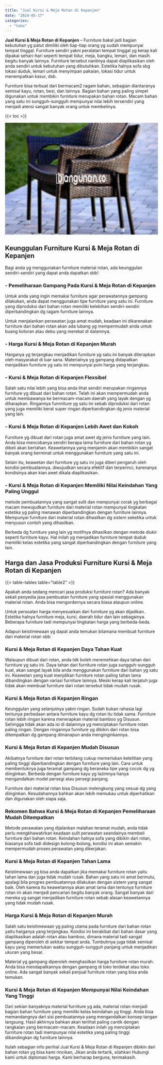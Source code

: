 ```yaml
---
title: "Jual Kursi & Meja Rotan di Kepanjen"
date: "2024-05-17"
categories: 
  - "toko"
---
```


**Jual Kursi & Meja Rotan di Kepanjen** – Furniture bakal jadi bagian kebutuhan yg patut dimiliki oleh tiap-tiap orang yg sudah mempunyai tempat tinggal. Furniture sendiri yakni peralatan tempat tinggal yg kerap kali dipakai sehari-hari seperti tempat tidur, meja, bangku, lemari, dan masih begitu banyak lainnya. Furniture tersebut nantinya dapat diaplikasikan oleh anda sendiri untuk kebutuhan yang dibutuhkan. Estetika halnya sofa sbg lokasi duduk, lemari untuk menyimpan pakaian, lokasi tidur untuk menempatkan kasur, dsb.

Furniture bisa terbuat dari bermacam2 ragam bahan, sebagian diantaranya semisal kayu, rotan, besi, dan lainnya. Bagian bahan yang paling simpel digunakan untuk membikin furniture merupakan bahan rotan. Macam bahan yang satu ini sungguh-sungguh mempunyai nilai lebih tersendiri yang menjadi atensi sangat banyak orang untuk membelinya.

{{< toc >}}

![Jual Kursi & Meja Rotan di Kepanjen](/images/kursi-meja-rotan-murah29.png)

## Keunggulan Furniture Kursi & Meja Rotan di Kepanjen

Bagi anda yg menggunakan furniture material rotan, ada keunggulan sendiri-sendiri yang dapat anda dapatkan sbb!

### \- Pemeliharaan Gampang Pada Kursi & Meja Rotan di Kepanjen

Untuk anda yang ingin memakai furniture agar perawatannya gampang dilakukan, anda dapat menggunakan tipe furniture yang satu ini. Furniture yang diproduksi dari bahan rotan memiliki kelebihan sendiri-sendiri diperbandingkan dg ragam furniture lainnya.

Untuk menjalankan perawatan juga amat mudah, keadaan ini dikarenakan furniture dari bahan rotan akan ada lubang yg mempermudah anda untuk buang kotoran atau debu yang merekat di dalamnya.

### \- Harga Kursi & Meja Rotan di Kepanjen Murah

Harganya yg terjangkau menjadikan furniture yg satu ini banyak diterapkan oleh masyarakat di luar sana. Materialnya yg gampang didapatkan menjadikan furniture yg satu ini mempunyai poin harga yang terjangkau.

### \- Kursi & Meja Rotan di Kepanjen Flexsibel

Salah satu nilai lebih yang bisa anda lihat sendiri merupakan ringannya furniture yg dibuat dari bahan rotan. Telah ini akan mempermudah anda untuk membawanya ke bermacam-macam daerah yang layak dengan yg diharapkan. Ringannya funrniture yg satu ini sebab diproduksi dari rotan yang juga memiliki berat super ringan diperbandingkan dg jenis material yang lain.

### \- Kursi & Meja Rotan di Kepanjen Lebih Awet dan Kokoh

Furniture yg dibuat dari rotan juga amat awet dg jenis furniture yang lain. Anda bisa mencobanya sendiri berapa lama furniture dari bahan rotan yg dibeli akan bertahan. Keawetannya yang menjamin akan membikin sangat banyak orang berminat untuk menggunakan furniture yang satu ini.

Selain itu, keawetan dari furniture yg satu ini juga diberi pengaruh oleh kondisi pembuatannya. diwujudkan secara efektif dan terperinci, karenanya kondisinya akan kian awet dikala diaplikasikan.

### \- Kursi & Meja Rotan di Kepanjen Memiliki Nilai Keindahan Yang Paling Unggul

metode pembuatannya yang sangat sulit dan mempunyai corak yg berbagai macam mewujudkan furniture dari material rotan mempunyai tingkatan estetika yg paling menawan diperbandingkan dengan furniture lainnya. Mempunyai furniture dari material rotan dihasilkan dg sistem seketika untuk menyusun contoh yang dihasilkan.

Berbeda dg furniture yang lain yg motifnya dihasilkan dengan metode diukir seperti furniture kayu. Hal inilah yg menjadikan furniture tempat duduk memiliki kelas estetika yang sangat diperbandingkan dengan furniture yang lain.

## Harga dan Jasa Produksi Furniture Kursi & Meja Rotan di Kepanjen

{{< table-tables table="table2" >}}

Apakah anda sedang mencari jasa produksi furniture rotan? Ada banyak sekali penyedia jasa pembuatan furniture yang spesial menggunakan material rotan. Anda bisa mengordernya secara biasa ataupun online.

Untuk persoalan harga menyesuaikan dari furniture yg akan dijadikan. Estetika halnya furniture meja, kursi, daerah tidur dan lain sebagainya. Beberapa furniture tadi mempunyai tingkatan harga yang berbeda-beda.

Adapun keistimewaan yg dapat anda temukan bilamana membuat furniture dari material rotan sbb:

### Kursi & Meja Rotan di Kepanjen Daya Tahan Kuat

Walaupun dibuat dari rotan, anda tdk boleh meremehkan daya tahan dari furniture yg satu ini. Daya tahan dari furniture rotan juga sungguh-sungguh kuat, akan sangat layak bila anda menggunakan furniture dari bahan yg satu ini. Keawetan yang kuat menjdikan furniture rotan paling tahan lama dibandingkan dengan variasi furniture lainnya. Meski kerap kali terjatuh juga tidak akan membuat furniture dari rotan tersebut tidak mudah rusak.

### Kursi & Meja Rotan di Kepanjen Ringan

Keunggulan yang selanjutnya yakni ringan. Sudah bukan rahasia lagi tentunya perbedaan antara furniture kayu dg rotan itu tidak sama. Furniture rotan lebih ringan karena menerapkan material bamboo yg Disusun. Sehingga tidak akan ada isi di dalamnya yg menciptakan furniture rotan paling ringan. Dengan ringannya furniture yg dibikin dari rotan bisa ditempatkan dg gampang dimanapun anda menginginkannya.

### Kursi & Meja Rotan di Kepanjen Mudah Disusun

Akibatnya furniture dari rotan terbilang cukup memerlukan ketelitian yang paling tinggi diperbandingkan dengan furniture yang lain. Cara untuk membentuknya juga teramat gampang dg beraneka tipe yang cocok dg yg diinginkan. Berbeda dengan furniture kayu yg lazimnya hanya mengandalkan model persegi atau persegi panjang.

Furniture dari material rotan bisa Disusun melengkung yang sesuai dg yang diinginkan. Kesudahannya bahkan akan lebih memukau untuk diperhatikan dan digunakan oleh siapa saja.

### Rekomen Bahwa Kursi & Meja Rotan di Kepanjen Pemeliharaan Mudah Ditempatkan

Metode perawatan yang dijalankan malahan teramat mudah, anda tidak perlu mengkhawatirkan keadaan sulit perawatan seandainya membeli furniture dari bahan rotan. Keindahan halnya sofa yang dibikin dari rotan, biasanya sofa tadi didesign bolong-bolong, kondisi ini akan semakin mempermudah proses perawatan yang dikerjakan.

### Kursi & Meja Rotan di Kepanjen Tahan Lama

Keistimewaan yg bisa anda dapatkan jika memakai furniture rotan yaitu tahan lama dan juga tidak mudah rusak. Bahan yang satu ini amat bermutu, apalagi bila progres pembuatannya dilakukan dengan sistem yang sangat baik. Oleh karena itu keawetannya akan amat lama dan tentunya furniture rotan ini akan menjadi pencarian begitu banyak orang. Sangat banyak dari mereka yg sangat menjadikan furniture rotan sebab alasan keawetannya yang tidak mudah rusak.

### Harga Kursi & Meja Rotan di Kepanjen Murah

Salah satu keistimewaan yg paling utama pada furniture dari bahan rotan yaitu harganya yang terjangkau. Kondisi ini berakibat dari bahan dasar yang diaplikasikan adalah rotan atau bamboo, dimana material tadi sangat gampang diperoleh di sekitar tempat anda. Tumbuhnya juga tidak semisal kayu yang memerlukan waktu sungguh-sungguh panjang untuk menjadikan ukuran yang besar.

Material yg gampang diperoleh menghasilkan harga furniture rotan murah. Anda bisa mendapatkannya dengan gampang di toko terdekat atau toko online. Ada sangat banyak sekali penjual furniture rotan yang bisa anda temukan.

### Kursi & Meja Rotan di Kepanjen Mempunyai Nilai Keindahan Yang Tinggi

Dari sekian banyaknya material furniture yg ada, material rotan menjadi bagian bahan furniture yang memiliki kelas keindahan yg tinggi. Anda bisa memandangnya dari sisi pembuatannya yang mengandalkan konsep tangan langsung. Hasil akhirnya bahkan akan terlihat paling cantik dengan rangkaian yang bermacam-macam. Keadaan inilah yg menciptakan furniture rotan tadi mempunyai nilai estetika yang paling tinggi dibandingkan dg furniture lainnya.

Itulah sebagian info perihal Jual Kursi & Meja Rotan di Kepanjen dibikin dari bahan rotan yg bisa kami rincikan, Jikan anda tertarik, silahkan Hubungi kami untuk diplomasi harga. Kami berharap berguna, terimakasih.
